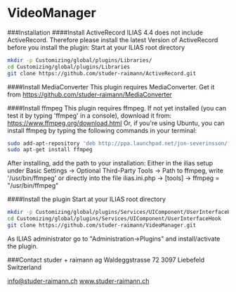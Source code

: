 VideoManager
============
###Installation
####Install ActiveRecord
ILIAS 4.4 does not include ActiveRecord. Therefore please install the latest Version of ActiveRecord before you install the plugin:
Start at your ILIAS root directory
```bash
mkdir -p Customizing/global/plugins/Libraries/
cd Customizing/global/plugins/Libraries
git clone https://github.com/studer-raimann/ActiveRecord.git
```

####Install MediaConverter
This plugin requires MediaConverter. Get it from https://github.com/studer-raimann/MediaConverter

####Install ffmpeg
This plugin requires ffmpeg. If not yet installed (you can test it by typing 'ffmpeg' in a console), download it from: https://www.ffmpeg.org/download.html
Or, if you're using Ubuntu, you can install ffmpeg by typing the following commands in your terminal:
```bash
sudo add-apt-repository 'deb http://ppa.launchpad.net/jon-severinsson/ffmpeg/ubuntu '"$(cat /etc/*-release | grep "DISTRIB_CODENAME=" | cut -d "=" -f2)"' main' && sudo apt-get update
sudo apt-get install ffmpeg
```
After installing, add the path to your installation:
Either in the ilias setup under Basic Settings -> Optional Third-Party Tools -> Path to ffmpeg, write '/usr/bin/ffmpeg'
or directly into the file ilias.ini.php -> [tools] -> ffmpeg = "/usr/bin/ffmpeg"

####Install the plugin
Start at your ILIAS root directory
```bash
mkdir -p Customizing/global/plugins/Services/UIComponent/UserInterfaceHook/
cd Customizing/global/plugins/Services/UIComponent/UserInterfaceHook
git clone https://github.com/studer-raimann/VideoManager.git
```
As ILIAS administrator go to "Administration->Plugins" and install/activate the plugin.

###Contact
studer + raimann ag
Waldeggstrasse 72
3097 Liebefeld
Switzerland

info@studer-raimann.ch
www.studer-raimann.ch